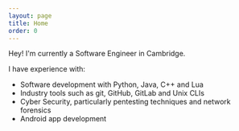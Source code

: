 ```yaml
---
layout: page
title: Home
order: 0
---
```


Hey! I'm currently a Software Engineer in Cambridge.

I have experience with:
* Software development with Python, Java, C++ and Lua
* Industry tools such as git, GitHub, GitLab and Unix CLIs
* Cyber Security, particularly pentesting techniques and network forensics
* Android app development

<br>

<div data-iframe-width="350" data-iframe-height="270" data-share-badge-id="e2a372b5-5fbb-417a-b62d-062df7159913" data-share-badge-host="https://www.youracclaim.com"></div><script type="text/javascript" async src="//cdn.youracclaim.com/assets/utilities/embed.js"></script>
<div data-iframe-width="350" data-iframe-height="270" data-share-badge-id="79adbf9d-f60b-4d6a-8ba9-cf063e6e561d" data-share-badge-host="https://www.youracclaim.com"></div><script type="text/javascript" async src="//cdn.youracclaim.com/assets/utilities/embed.js"></script>
